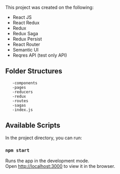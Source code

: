 This project was created on the following:
- React JS
- React Redux
- Redux
- Redux Saga
- Redux Persist
- React Router
- Semantic UI
- Reqres API (test only API)

## Folder Structures
``` -src
   -components
   -pages
   -reducers
   -redux
   -routes
   -sagas
   -index.js
```

## Available Scripts

In the project directory, you can run:

### `npm start`

Runs the app in the development mode.<br>
Open [http://localhost:3000](http://localhost:3000) to view it in the browser.
